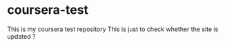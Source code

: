 # coursera-test
This is my coursera test  repository
This is just to check whether the site is updated ?

